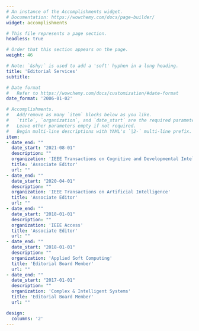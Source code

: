 ```yaml
---
# An instance of the Accomplishments widget.
# Documentation: https://wowchemy.com/docs/page-builder/
widget: accomplishments

# This file represents a page section.
headless: true

# Order that this section appears on the page.
weight: 46

# Note: `&shy;` is used to add a 'soft' hyphen in a long heading.
title: 'Editorial Services'
subtitle:

# Date format
#   Refer to https://wowchemy.com/docs/customization/#date-format
date_format: '2006-01-02'

# Accomplishments.
#   Add/remove as many `item` blocks below as you like.
#   `title`, `organization`, and `date_start` are the required parameters.
#   Leave other parameters empty if not required.
#   Begin multi-line descriptions with YAML's `|2-` multi-line prefix.
item:
- date_end: ""
  date_start: "2021-08-01"
  description: ""
  organization: 'IEEE Transactions on Cognitive and Developmental Intelligence'
  title: 'Associate Editor'
  url: ""
- date_end: ""
  date_start: "2020-04-01"
  description: ""
  organization: 'IEEE Transactions on Artificial Intelligence'
  title: 'Associate Editor'
  url: ""
- date_end: ""
  date_start: "2018-01-01"
  description: ""
  organization: 'IEEE Access'
  title: 'Associate Editor'
  url: ""
- date_end: ""
  date_start: "2018-01-01"
  description: ""
  organization: 'Applied Soft Computing'
  title: 'Editorial Board Member'
  url: ""
- date_end: ""
  date_start: "2017-01-01"
  description: ""
  organization: 'Complex & Intelligent Systems'
  title: 'Editorial Board Member'
  url: ""

design:
  columns: '2' 
---
```

